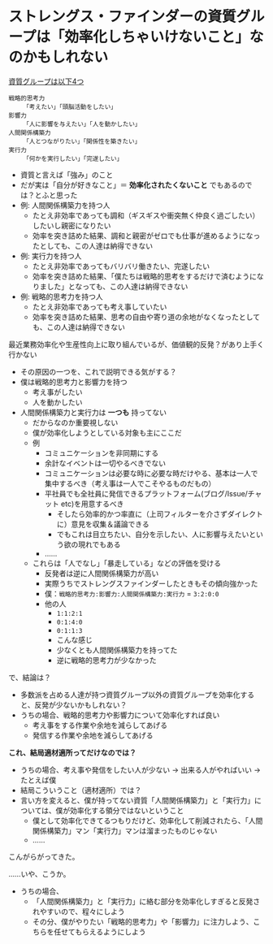 # ストレングス・ファインダーの資質グループは「効率化しちゃいけないこと」なのかもしれない
[資質グループは以下4つ](https://heart-lab.jp/strengthsfinder/sftheme4groups/)

```
戦略的思考力
    「考えたい」「頭脳活動をしたい」
影響力
    「人に影響を与えたい」「人を動かしたい」
人間関係構築力
    「人とつながりたい」「関係性を築きたい」
実行力
    「何かを実行したい」「完遂したい」
```

- 資質と言えば「強み」のこと
- だが実は「自分が好きなこと」＝ **効率化されたくないこと** でもあるのでは？とふと思った
- 例: 人間関係構築力を持つ人
  - たとえ非効率であっても調和（ギスギスや衝突無く仲良く過ごしたい）したいし親密になりたい
  - 効率を突き詰めた結果、調和と親密がゼロでも仕事が進めるようになったとしても、この人達は納得できない
- 例: 実行力を持つ人
  - たとえ非効率であってもバリバリ働きたい、完遂したい
  - 効率を突き詰めた結果、「僕たちは戦略的思考をするだけで済むようになりました」となっても、この人達は納得できない
- 例: 戦略的思考力を持つ人
  - たとえ非効率であっても考え事していたい
  - 効率を突き詰めた結果、思考の自由や寄り道の余地がなくなったとしても、この人達は納得できない

最近業務効率化や生産性向上に取り組んでいるが、価値観的反発？があり上手く行かない

- その原因の一つを、これで説明できる気がする？
- 僕は戦略的思考力と影響力を持つ
  - 考え事がしたい
  - 人を動かしたい
- 人間関係構築力と実行力は **一つも** 持ってない
  - だからなのか重要視しない
  - 僕が効率化しようとしている対象も主にここだ
  - 例
    - コミュニケーションを非同期にする
    - 余計なイベントは一切やるべきでない
    - コミュニケーションは必要な時に必要な時だけやる、基本は一人で集中するべき（考え事は一人でこそやるものだもの）
    - 平社員でも全社員に発信できるプラットフォーム(ブログ/Issue/チャット etc)を用意するべき
      - そしたら効率的かつ率直に（上司フィルターを介さずダイレクトに）意見を収集＆議論できる
      - でもこれは目立ちたい、自分を示したい、人に影響与えたいという欲の現れでもある
    - ……
  - これらは「人でなし」「暴走している」などの評価を受ける
    - 反発者は逆に人間関係構築力が高い
    - 実際うちでストレングスファインダーしたときもその傾向強かった
    - 僕：`戦略的思考力:影響力:人間関係構築力:実行力` = `3:2:0:0`
    - 他の人
      - `1:1:2:1`
      - `0:1:4:0`
      - `0:1:1:3`
      - こんな感じ
      - 少なくとも人間関係構築力を持ってた
      - 逆に戦略的思考力が少なかった

で、結論は？

- 多数派を占める人達が持つ資質グループ以外の資質グループを効率化すると、反発が少ないかもしれない？
- うちの場合、戦略的思考力や影響力について効率化すれば良い
  - 考え事をする作業や余地を減らしてあげる
  - 発信する作業や余地を減らしてあげる

**これ、結局適材適所ってだけなのでは？**

- うちの場合、考え事や発信をしたい人が少ない → 出来る人がやればいい → たとえば僕
- 結局こういうこと（適材適所）では？
- 言い方を変えると、僕が持ってない資質「人間関係構築力」と「実行力」については、僕が効率化する領分ではないということ
  - 僕として効率化できてるつもりだけど、効率化して削減されたら、「人間関係構築力」マン「実行力」マンは溜まったものじゃない
  - ……

こんがらがってきた。

……いや、こうか。

- うちの場合、
  - 「人間関係構築力」と「実行力」に絡む部分を効率化しすぎると反発されやすいので、程々にしよう
  - その分、僕がやりたい「戦略的思考力」や「影響力」に注力しよう、こちらを任せてもらえるようにしよう
